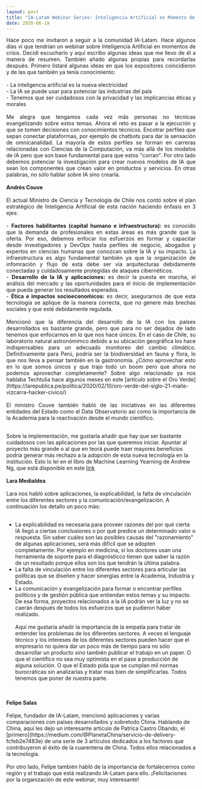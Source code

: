 ```yaml
---
layout: post
title: "IA-Latam Webinar Series: Inteligencia Artificial en Momento de Crisis"
date: 2020-06-19
---
```

<p align="justify">
Hace poco me invitaron a seguir a la comunidad IA-Latam. Hace algunos días vi que tendrían un webinar sobre Inteligencia Artificial en momentos de crisis. Decidí escucharlo y aquí escribo algunas ideas que me llevo de él a manera de resumen. También añado algunas propias para recordarlas después. Primero listaré algunas ideas en que los expositores coincidieron y de las que también ya tenía conocimiento:<br/><br/>
- La inteligencia artificial es la nueva electricidad<br/>
- La IA se puede usar para potenciar las industrias del país<br/>
- Tenemos que ser cuidadosos con la privacidad y las implicancias éticas y morales<br/><br/>
Me alegra que tengamos cada vez más personas no técnicas evangelizando sobre estos temas. Ahora el reto es pasar a la ejecución y que se tomen decisiones con conocimientos técnicos. Encotrar perfiles que sepan conectar plataformas, por ejemplo de chatbots para dar la sensación de omnicanalidad. La mayoría de estos perfiles se forman en carreras relacionadas con Ciencias de la Computación, va más allá de los modelos de IA pero que son base fundamental para que estos "corran". Por otro lado debemos potenciar la investigación para crear nuevos modelos de IA que sean los componentes que crean valor en productos y servicios. En otras palabras, no sólo hablar sobre IA sino crearla.
<br/>
<br/>
<b>Andrés Couve</b><br/><br/>
El actual Ministro de Ciencia y Tecnología de Chile nos contó sobre el plan estratégico de Inteligencia Artificial de esta nación haciendo énfasis en 3 ejes:<br/><br/>
- <b>Factores habilitantes (capital humano e infraestructura):</b> es conocido que la demanda de profesionales en estas áreas es más grande que la oferta. Por eso, debemos enfocar los esfuerzos en formar y capacitar desde investigadores y DevOps hasta perfiles de negocio, abogados y expertos en ciencias humanas que conozcan sobre la IA y su impacto. La infraestructura es algo fundamental también ya que la organización de infomración y flujo de esta debe ser vía arquitecturas debidamente conectadas y cuidadosamente protegidas de ataques cibernéticos.<br/>
- <b>Desarrollo de la IA y aplicaciones:</b> es decir la puesta en marcha, el análisis del mercado y las oportunidades para el inicio de implementación que pueda generar los resultados esperados.<br/>
- <b>Ética e impactos socioeconoḿicos:</b> es decir, asegurarnos de que esta tecnología se aplique de la manera correcta, que no genere más brechas sociales y que esté debidamente regulada.<br/><br/>
Mencionó que la diferencia del desarrollo de la IA con los países desarrollados es bastante grande, pero que para no ser dejados de lado tenemos que enfocarnos en lo que nos hace únicos. En el caso de Chile, su laboratorio natural astronómimco debido a su ubicación geográfica los hace indispensables para un adecuado monitoreo del cambio climático. Definitivamente para Perú, podría ser la biodiversidad en fauna y flora, lo que nos lleva a pensar también en la gastronomía. ¿Cómo aprovechar esto en lo que somos únicos y que trajo todo un boom pero que ahora no podemos aprovechar completamente? Sobre algo relacionado ya nos hablaba Techtulia hace algunos meses en este [artículo sobre el Oro Verde](https://larepublica.pe/politica/2020/02/10/oro-verde-del-siglo-21-maite-vizcarra-hacker-civico/)<br/><br/>
El ministro Couve también habló de las iniciativas en las diferentes entidades del Estado como el Data Observatorio así como la importancia de la Academia para la reactivación desde el mundo científico.<br/><br/>

Sobre la implementación, me gustaría añadir que hay que ser bastante cuidadosos con las aplicaciones por las que queremos iniciar. Apuntar al proyecto más grande o al que en teorá puede traer mayores beneficios podría generar más rechazo a la adopción de esta nueva tecnología en la institución. Esto lo leí en el libro de Machine Learning Yearning de Andrew Ng, que está disponible en este [link](https://www.deeplearning.ai/machine-learning-yearning/)
<br/>
<br/>
<b>Lara Medialdea</b><br/><br/>
Lara nos habló sobre aplicaciones, la explicabilidad, la falta de vinculación entre los diferentes sectores y la comunicación/evangelización. A continuación los detallo un poco más:<br/><br/>
- La explicabilidad es necesaria para proveer razones del por qué cierta IA llegó a ciertas conclusiones o por qué predice un determinado valor o respuesta. Sin saber cuáles son las posibles causas del "razonamiento" de algunas aplicaciones, será más difícil que se adopten completamente. Por ejemplo en medicina, si los doctores usan una herramienta de soporte para el diagnósticco tienen que saber la razón de un resultado porque ellos son los que tendrán la última palabra. <br/>
- La falta de vinculación entre los diferentes sectores para articular las políticas que se diseñen y hacer sinergias entre la Academia, Industria y Estado.<br/>
- La comunicación y evangelización para formar o encontrar perfiles políticos y de gestión pública que entiendan estos temas y su impacto. De esa forma, proyectos relacionados a la IA podrán ver la luz y no se caerán después de todos los esfuerzos que se pudieron haber realizado.<br/><br/>
Aquí me gustaría añadir la importancia de la empatía para tratar de entender los problemas de los diferentes sectores. A veces el lenguaje técnico y los intereses de los diferentes sectores pueden hacer que el empresario no quiera dar un poco más de tiempo para no sólo desarrollar un producto sino también publicar el trabajo en un paper. O que el científico no sea muy optimista en el pase a producción de alguna solución. O que el Estado pida que se cumplan mil normas burocráticas sin analizarlas y tratar mas bien de simplificarlas. Todos tenemos que poner de nuestra parte.
 <br/>
 <br/>
<b>Felipe Salas</b><br/><br/>
Felipe, fundador de IA-Latam, mencionó aplicaciones y varias comparaciones con países desarrollados y sobretodo China. Hablando de China, aquí les dejo un interesante artículo de Patrica Castro Obando, el [primero](https://medium.com/@PlanetaChina/servicio-de-delivery-fcfeb2e7483e) de una serie de 3 artículos dedicados a los factores que contribuyeron al éxito de la cuarentena de China. Todos ellos relacionados a la tecnología. <br/><br/>
Por otro lado, Felipe también habló de la importancia de fortalecernos como región y el trabajo que está realizando IA-Latam para ello. ¡Felicitaciones por la organización de este webinar, muy interesante!<br/>



</p>

